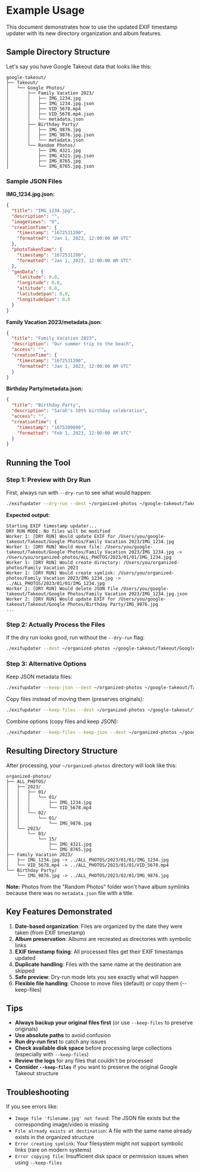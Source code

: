 # Example Usage

This document demonstrates how to use the updated EXIF timestamp updater with its new directory organization and album features.

## Sample Directory Structure

Let's say you have Google Takeout data that looks like this:

```
google-takeout/
├── Takeout/
│   └── Google Photos/
│       ├── Family Vacation 2023/
│       │   ├── IMG_1234.jpg
│       │   ├── IMG_1234.jpg.json
│       │   ├── VID_5678.mp4
│       │   ├── VID_5678.mp4.json
│       │   └── metadata.json
│       ├── Birthday Party/
│       │   ├── IMG_9876.jpg
│       │   ├── IMG_9876.jpg.json
│       │   └── metadata.json
│       └── Random Photos/
│           ├── IMG_4321.jpg
│           ├── IMG_4321.jpg.json
│           ├── IMG_8765.jpg
│           └── IMG_8765.jpg.json
```

### Sample JSON Files

**IMG_1234.jpg.json:**
```json
{
  "title": "IMG_1234.jpg",
  "description": "",
  "imageViews": "0",
  "creationTime": {
    "timestamp": "1672531200",
    "formatted": "Jan 1, 2023, 12:00:00 AM UTC"
  },
  "photoTakenTime": {
    "timestamp": "1672531200",
    "formatted": "Jan 1, 2023, 12:00:00 AM UTC"
  },
  "geoData": {
    "latitude": 0.0,
    "longitude": 0.0,
    "altitude": 0.0,
    "latitudeSpan": 0.0,
    "longitudeSpan": 0.0
  }
}
```

**Family Vacation 2023/metadata.json:**
```json
{
  "title": "Family Vacation 2023",
  "description": "Our summer trip to the beach",
  "access": "",
  "creationTime": {
    "timestamp": "1672531200",
    "formatted": "Jan 1, 2023, 12:00:00 AM UTC"
  }
}
```

**Birthday Party/metadata.json:**
```json
{
  "title": "Birthday Party",
  "description": "Sarah's 10th birthday celebration",
  "access": "",
  "creationTime": {
    "timestamp": "1675209600",
    "formatted": "Feb 1, 2023, 12:00:00 AM UTC"
  }
}
```

## Running the Tool

### Step 1: Preview with Dry Run

First, always run with `--dry-run` to see what would happen:

```bash
./exifupdater --dry-run --dest ~/organized-photos ~/google-takeout/Takeout/Google\ Photos/
```

**Expected output:**
```
Starting EXIF timestamp updater...
DRY RUN MODE: No files will be modified
Worker 1: [DRY RUN] Would update EXIF for /Users/you/google-takeout/Takeout/Google Photos/Family Vacation 2023/IMG_1234.jpg
Worker 1: [DRY RUN] Would move file: /Users/you/google-takeout/Takeout/Google Photos/Family Vacation 2023/IMG_1234.jpg -> /Users/you/organized-photos/ALL_PHOTOS/2023/01/01/IMG_1234.jpg
Worker 1: [DRY RUN] Would create directory: /Users/you/organized-photos/Family Vacation 2023
Worker 1: [DRY RUN] Would create symlink: /Users/you/organized-photos/Family Vacation 2023/IMG_1234.jpg -> ../ALL_PHOTOS/2023/01/01/IMG_1234.jpg
Worker 1: [DRY RUN] Would delete JSON file /Users/you/google-takeout/Takeout/Google Photos/Family Vacation 2023/IMG_1234.jpg.json
Worker 2: [DRY RUN] Would update EXIF for /Users/you/google-takeout/Takeout/Google Photos/Birthday Party/IMG_9876.jpg
...
```

### Step 2: Actually Process the Files

If the dry run looks good, run without the `--dry-run` flag:

```bash
./exifupdater --dest ~/organized-photos ~/google-takeout/Takeout/Google\ Photos/
```

### Step 3: Alternative Options

Keep JSON metadata files:
```bash
./exifupdater --keep-json --dest ~/organized-photos ~/google-takeout/Takeout/Google\ Photos/
```

Copy files instead of moving them (preserves originals):
```bash
./exifupdater --keep-files --dest ~/organized-photos ~/google-takeout/Takeout/Google\ Photos/
```

Combine options (copy files and keep JSON):
```bash
./exifupdater --keep-files --keep-json --dest ~/organized-photos ~/google-takeout/Takeout/Google\ Photos/
```

## Resulting Directory Structure

After processing, your `~/organized-photos` directory will look like this:

```
organized-photos/
├── ALL_PHOTOS/
│   ├── 2023/
│   │   ├── 01/
│   │   │   └── 01/
│   │   │       ├── IMG_1234.jpg
│   │   │       └── VID_5678.mp4
│   │   └── 02/
│   │       └── 01/
│   │           └── IMG_9876.jpg
│   └── 2023/
│       └── 03/
│           └── 15/
│               ├── IMG_4321.jpg
│               └── IMG_8765.jpg
├── Family Vacation 2023/
│   ├── IMG_1234.jpg -> ../ALL_PHOTOS/2023/01/01/IMG_1234.jpg
│   └── VID_5678.mp4 -> ../ALL_PHOTOS/2023/01/01/VID_5678.mp4
└── Birthday Party/
    └── IMG_9876.jpg -> ../ALL_PHOTOS/2023/02/01/IMG_9876.jpg
```

**Note:** Photos from the "Random Photos" folder won't have album symlinks because there was no `metadata.json` file with a title.

## Key Features Demonstrated

1. **Date-based organization**: Files are organized by the date they were taken (from EXIF timestamp)
2. **Album preservation**: Albums are recreated as directories with symbolic links
3. **EXIF timestamp fixing**: All processed files get their EXIF timestamps updated
4. **Duplicate handling**: Files with the same name at the destination are skipped
5. **Safe preview**: Dry-run mode lets you see exactly what will happen
6. **Flexible file handling**: Choose to move files (default) or copy them (--keep-files)

## Tips

- **Always backup your original files first** (or use `--keep-files` to preserve originals)
- **Use absolute paths** to avoid confusion
- **Run dry-run first** to catch any issues
- **Check available disk space** before processing large collections (especially with `--keep-files`)
- **Review the logs** for any files that couldn't be processed
- **Consider `--keep-files`** if you want to preserve the original Google Takeout structure

## Troubleshooting

If you see errors like:
- `Image file 'filename.jpg' not found`: The JSON file exists but the corresponding image/video is missing
- `File already exists at destination`: A file with the same name already exists in the organized structure
- `Error creating symlink`: Your filesystem might not support symbolic links (rare on modern systems)
- `Error copying file`: Insufficient disk space or permission issues when using `--keep-files`
